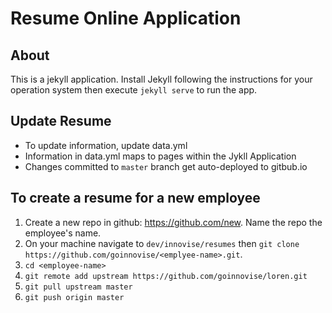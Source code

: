 # Resume Online Application

## About
This is a jekyll application. Install Jekyll following the instructions for your operation system then execute `jekyll serve` to run the app.

## Update Resume
- To update information, update data.yml
- Information in data.yml maps to pages within the Jykll Application
- Changes committed to `master` branch get auto-deployed to gitbub.io

## To create a resume for a new employee

1. Create a new repo in github: https://github.com/new. Name the repo the employee's name.
2. On your machine navigate to `dev/innovise/resumes` then `git clone https://github.com/goinnovise/<emplyee-name>.git`.
3. `cd <employee-name>`
4. `git remote add upstream https://github.com/goinnovise/loren.git`
5. `git pull upstream master`
6. `git push origin master`
